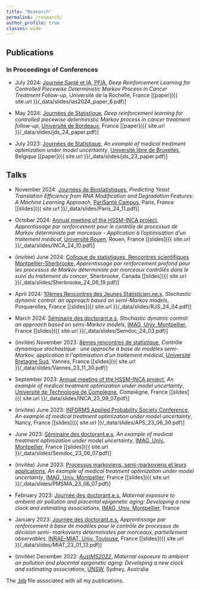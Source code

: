 ```yaml
---
title: "Research"
permalink: /research/
author_profile: true
classes: wide
---
```


## Publications 

### In Proceedings of Conferences 
- July 2024: [Journée Santé et IA, PFIA](https://pfia2024.univ-lr.fr/Journ%C3%A9es/Sant%C3%A9-et-IA/), *Deep Reinforcement Learning for Controlled Piecewise Deterministic Markov Process in Cancer Treatment Follow-up*, Université de la Rochelle, France \[[paper]({{ site.url }}/_data/slides/ias2024_paper_6.pdf)\]

- May 2024: [Journées de Statistique](https://jds2024.sciencesconf.org/?lang=fr), *Deep reinforcement learning for controlled piecewise deterministic Markov process in cancer treatment follow-up*, [Université de Bordeaux](https://www.u-bordeaux.fr/), France \[[paper]({{ site.url }}/_data/slides/jds_24_paper.pdf)\]

- July 2023: [Journées de Statistique](https://jds2023.sciencesconf.org/), *An example of medical treatment optimization under model uncertainty*, [Université libre de Bruxelles](https://www.ulb.be/), Belgique \[[paper]({{ site.url }}/_data/slides/jds_23_paper.pdf)\]

## Talks 

- November 2024: [Journées de Biostatistiques](https://jdb2024.sciencesconf.org/?lang=fr), *Predicting Yeast Translation Efficiency from RNA Modification and Degradation Features: A Machine Learning Approach*, [PariSanté Campus](https://parisantecampus.fr/), Paris, France \[[slides]({{ site.url }}/_data/slides/Paris_24_11.pdf)\]

- October 2024: [Annual meeting of the HSSM-INCA project](https://groupes.renater.fr/wiki/hsmm-inca/public/index), *Apprentissage par renforcement pour le contrôle de processus de Markov déterministe par morceaux - Application à l’optimisation d’un traitement médical*, [Université Rouen](https://www.univ-rouen.fr/), Rouen, France \[[slides]({{ site.url }}/_data/slides/INCA_24_10.pdf)\]

- (invitée) June 2024: [Colloque de statistiques, Rencontres scientifiques Montpellier-Sherbrooke](https://montpellier-sherbrooke.org/node/12), *Apprentissage par renforcement profond pour les processus de Markov déterministe par morceaux contrôlés dans le suivi du traitement du cancer*, Sherbrooke, Canada \[[slides]({{ site.url }}/_data/slides/Sherbrooke_24_06_19.pdf)\]

- April 2024: [10èmes Rencontres des Jeunes Statisticien.ne.s](https://rjs2024.sciencesconf.org/), *Stochastic dynamic control: an approach based on semi-Markov models*, Porquerolles, France \[[slides]({{ site.url }}/_data/slides/RJS_24_04.pdf)\]

- March 2024: [Séminaire des doctorant.e.s](https://imag.umontpellier.fr/?page_id=625&idsem=596), *Stochastic dynamic control: an approach based on semi-Markov models*, [IMAG, Univ. Montpellier](https://imag.umontpellier.fr/?page_id=785&idsem=596), France \[[slides]({{ site.url }}/_data/slides/Semdoc_24_03.pdf)\]

- (invitée) November 2023: [8èmes rencontres de statistique](https://www.lebesgue.fr/fr/rencontresstat23/programme), *Contrôle dynamique stochastique : une approche à base de modèles semi-Markov, application à l'optimisation d'un traitement médical*, [Université Bretagne Sud](https://www-facultesciences.univ-ubs.fr/fr/index.html), Vannes, France \[[slides]({{ site.url }}/_data/slides/Vannes_23_11_30.pdf)\]

- September 2023: [Annual meeting of the HSSM-INCA project](https://groupes.renater.fr/wiki/hsmm-inca/public/index), *An example of medical treatment optimization under model uncertainty*, [Université de Technologie de Compiègne](https://www.utc.fr/), Compiègne, France \[[slides]({{ site.url }}/_data/slides/INCA_23_09_07.pdf)\]

- (invitée) June 2023: [INFORMS Applied Probability Society Conference](https://informs-aps2023.event.univ-lorraine.fr/), *An example of medical treatment optimization under model uncertainty*, Nancy, France \[[slides]({{ site.url }}/_data/slides/APS_23_06_30.pdf)\]

- June 2023: [Séminaire des doctorant.e.s](https://imag.umontpellier.fr/?page_id=625&idsem=596), *An example of medical treatment optimization under model uncertainty*, [IMAG, Univ. Montpellier](https://imag.umontpellier.fr/?page_id=1172&lang=en), France \[[slides]({{ site.url }}/_data/slides/Semdoc_23_06_07.pdf)\]

- (invitée) June 2023: [Processus markoviens, semi-markoviens et leurs applications](https://pmsma.sciencesconf.org/), *An example of medical treatment optimization under model uncertainty*, [IMAG, Univ. Montpellier](https://imag.umontpellier.fr/?page_id=1172&lang=en), France \[[slides]({{ site.url }}/_data/slides/PMSMA_23_06_07.pdf)\]

- February 2023: [Journée des doctorant.e.s](https://imag.umontpellier.fr/?page_id=526&idseance=5210), *Maternal exposure to ambient air pollution and placental epigenetic aging: Developing a new clock and estimating associations*, [IMAG, Univ. Montpellier](https://imag.umontpellier.fr/?page_id=1172&lang=en), France

- January 2023: [Journée des doctorant.e.s](https://miat.inrae.fr/site/images/e/ec/Programme-seminaire-doctorants-2023.pdf), *Apprentissage par renforcement à base de modèles pour le contrôle de processus de décision semi-
markoviens déterministes par morceaux, partiellement observables*, [INRAE-MIAT, Univ. Toulouse](https://miat.inrae.fr/site/Accueil), France \[[slides]({{ site.url }}/_data/slides/MIAT_23_01_13.pdf)\]

- (invitée) December 2022: [*AustMS2022*](https://conference.unsw.edu.au/en/austms2022), *Maternal exposure to ambient air pollution and placental epigenetic aging: Developing a new clock and estimating associations*, [UNSW](https://www.unsw.edu.au/), Sydney, Australia

The [.bib](/_data/orlane.bib) file associated with all my publications.


